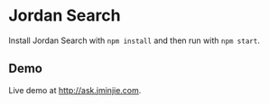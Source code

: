 # Jordan Search

Install Jordan Search with `npm install` and then run with `npm start`.

## Demo

Live demo at http://ask.jminjie.com.
